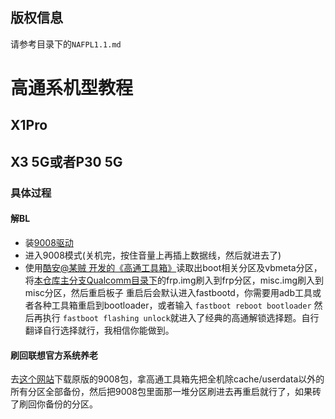 ## 版权信息
请参考目录下的`NAFPL1.1.md`


# 高通系机型教程

## X1Pro

## X3 5G或者P30 5G

### 具体过程

#### 解BL

* 装[9008驱动](https://www.thecustomdroid.com/qualcomm-hs-usb-qdloader-9008-drivers/)
* 进入9008模式(关机完，按住音量上再插上数据线，然后就进去了)
* 使用[酷安@某贼 开发的《高通工具箱》](https://syxz.lanzoue.com/b01g1c7ve "（密码bulf）")读取出boot相关分区及vbmeta分区，将[本仓库主分支Qualcomm目录下](https://github.com/databasenf/STPDCK-Project/tree/main/Qualcomm)的frp.img刷入到frp分区，misc.img刷入到misc分区，然后重启板子
  重启后会默认进入fastbootd，你需要用adb工具或者各种工具箱重启到bootloader，或者输入 `fastboot reboot bootloader` 然后再执行 `fastboot flashing unlock`就进入了经典的高通解锁选择题。自行翻译自行选择就行，我相信你能做到。

#### 刷回联想官方系统养老

去[这个网站](https://mirrors-obs-1.lolinet.com/firmware/lenowow/2021/Tab_P11_5G/TB-J607Z/)下载原版的9008包，拿高通工具箱先把全机除cache/userdata以外的所有分区全部备份，然后把9008包里面那一堆分区刷进去再重启就行了，如果砖了刷回你备份的分区。
